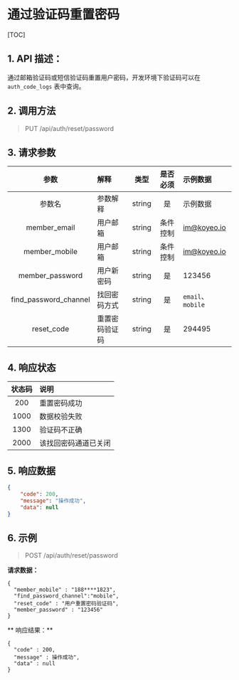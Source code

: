 # 通过验证码重置密码

[TOC]

## 1. API 描述：

通过邮箱验证码或短信验证码重置用户密码，开发环境下验证码可以在 `auth_code_logs` 表中查询。

## 2. 调用方法

> PUT /api/auth/reset/password

## 3. 请求参数

参数 | 解释 | 类型 | 是否必须 | 示例数据
:---:|:---|:---:|:---:|:---
参数名 | 参数解释 | string | 是 | 示例数据
member_email | 用户邮箱 | string | 条件控制 | im@koyeo.io
member_mobile | 用户邮箱 | string | 条件控制 | im@koyeo.io
member_password | 用户新密码 | string | 是 | 123456
find_password_channel | 找回密码方式 | string | 是 | `email`、`mobile`
reset_code | 重置密码验证码 | string | 是 | 294495


## 4. 响应状态

状态码 | 说明
:---:|:---
200 | 重置密码成功
1000 | 数据校验失败
1300 | 验证码不正确
2000 | 该找回密码通道已关闭

## 5. 响应数据

```json
{
    "code": 200,
    "message": "操作成功",
    "data": null
}
```

## 6. 示例

> POST /api/auth/reset/password

**请求数据：**

```josn
{
  "member_mobile" : "188****1823",
  "find_password_channel":"mobile",
  "reset_code" : "用户重置密码验证码",
  "member_password" : "123456"
}
```

** 响应结果：**

```josn
{
  "code" : 200,
  "message" : 操作成功",
  "data" : null
}
```